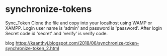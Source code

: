# synchronize-tokens


Sync_Token
Clone the file and copy into your localhost using WAMP or XAMPP. Login user name is 'admin' and password is 'password'. After login Secret code id 'secret' and 'verify' is verify code.

blog https://kaanthvj.blogspot.com/2018/06/synchronize-token-synchronize-token_2.html
